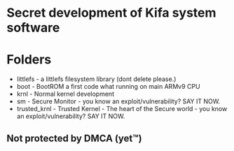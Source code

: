 # Secret development of Kifa system software

# Folders
- littlefs - a littlefs filesystem library (dont delete please.)
- boot - BootROM a first code what running on main ARMv9 CPU
- krnl - Normal kernel development
- sm - Secure Monitor - you know an exploit/vulnerability? SAY IT NOW.
- trusted_krnl - Trusted Kernel - The heart of the Secure world - you know an exploit/vulnerability? SAY IT NOW.

## Not protected by DMCA (yet™️)